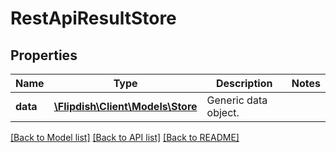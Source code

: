 # RestApiResultStore

## Properties
Name | Type | Description | Notes
------------ | ------------- | ------------- | -------------
**data** | [**\Flipdish\Client\Models\Store**](Store.md) | Generic data object. | 

[[Back to Model list]](../README.md#documentation-for-models) [[Back to API list]](../README.md#documentation-for-api-endpoints) [[Back to README]](../README.md)


